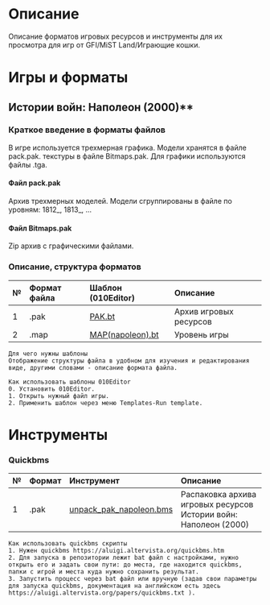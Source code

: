 # Описание
Описание форматов игровых ресурсов и инструменты для их просмотра для игр от GFI/MiST Land/Играющие кошки.   

# Игры и форматы 

## Истории войн: Наполеон (2000)**  

### Краткое введение в форматы файлов    

В игре используется трехмерная графика. Модели хранятся в файле pack.pak. текстуры в файле Bitmaps.pak. Для графики используются файлы .tga.

#### Файл pack.pak 
Архив трехмерных моделей. Модели сгруппированы в файле по уровням: 1812_, 1813_, ...

#### Файл Bitmaps.pak
Zip архив с графическими файлами. 

### Описание, структура форматов

| № | Формат файла       | Шаблон (010Editor)     |   Описание |
| :--- | :--------- | :----------- |  :---------- | 
| 1 | .pak  | [PAK.bt](templates/010editor/PAK.bt) | Архив игровых ресурсов |
| 2 | .map  | [MAP(napoleon).bt](templates/010editor/MAP.bt) | Уровень игры |

    Для чего нужны шаблоны
    Отображение структуры файла в удобном для изучения и редактирования виде, другими словами - описание формата файла.
    
    Как использовать шаблоны 010Editor
    0. Установить 010Editor.
    1. Открыть нужный файл игры.
    2. Применить шаблон через меню Templates-Run template.   

# Инструменты

### Quickbms

| № | Формат  | Инструмент |    Описание |
| :--- | :--------- | :----------- | :---------- | 
| 1 | .pak | [unpack_pak_napoleon.bms](scripts/quickbms/unpack_pak_napoleon.bms)  | Распаковка архива игровых ресурсов Истории войн: Наполеон (2000) |

    Как использовать quickbms скрипты
    1. Нужен quickbms https://aluigi.altervista.org/quickbms.htm
    2. Для запуска в репозитории лежит bat файл с настройками, нужно открыть его и задать свои пути: до места, где находится quickbms, папки с игрой и места куда нужно сохранить результат.
    3. Запустить процесс через bat файл или вручную (задав свои параметры для запуска quickbms, документация на английском есть здесь https://aluigi.altervista.org/papers/quickbms.txt ). 

